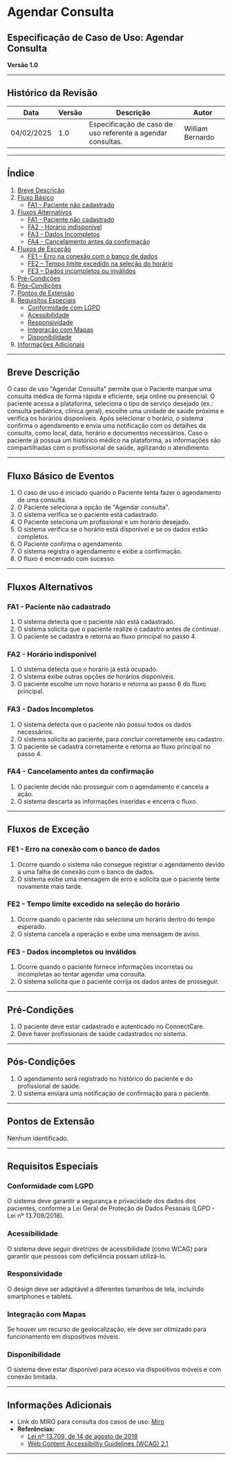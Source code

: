 # Agendar Consulta
## Especificação de Caso de Uso: Agendar Consulta

**Versão 1.0**

---

## Histórico da Revisão

| Data       | Versão | Descrição                                          | Autor           |
|------------|--------|--------------------------------------------------|----------------|
| 04/02/2025 | 1.0    | Especificação de caso de uso referente a agendar consultas. | William Bernardo |

---

## Índice

1. [Breve Descrição](#breve-descricao)
2. [Fluxo Básico](#fluxo-basico)
    - [FA1 - Paciente não cadastrado](#fa1-paciente-nao-cadastrado)
3. [Fluxos Alternativos](#fluxos-alternativos)
    - [FA1 - Paciente não cadastrado](#fa1-paciente-nao-cadastrado)
    - [FA2 - Horário indisponível](#fa2-horario-indisponivel)
    - [FA3 - Dados Incompletos](#fa3-dados-incompletos)
    - [FA4 - Cancelamento antes da confirmação](#fa4-cancelamento-antes-da-confirmacao)
4. [Fluxos de Exceção](#fluxos-de-excecao)
    - [FE1 – Erro na conexão com o banco de dados](#fe1-erro-na-conexao-com-o-banco-de-dados)
    - [FE2 – Tempo limite excedido na seleção do horário](#fe2-tempo-limite-excedido-na-selecao-do-horario)
    - [FE3 – Dados incompletos ou inválidos](#fe3-dados-incompletos-ou-invalidos)
5. [Pré-Condições](#pre-condicoes)
6. [Pós-Condições](#pos-condicoes)
7. [Pontos de Extensão](#pontos-de-extensao)
8. [Requisitos Especiais](#requisitos-especiais)
    - [Conformidade com LGPD](#conformidade-com-lgpd)
    - [Acessibilidade](#acessibilidade)
    - [Responsividade](#responsividade)
    - [Integração com Mapas](#integracao-com-mapas)
    - [Disponibilidade](#disponibilidade)
9. [Informações Adicionais](#informacoes-adicionais)

---

## Breve Descrição

O caso de uso "Agendar Consulta" permite que o Paciente marque uma consulta médica de forma rápida e eficiente, seja online ou presencial. O paciente acessa a plataforma, seleciona o tipo de serviço desejado (ex.: consulta pediátrica, clínica geral), escolhe uma unidade de saúde próxima e verifica os horários disponíveis. Após selecionar o horário, o sistema confirma o agendamento e envia uma notificação com os detalhes da consulta, como local, data, horário e documentos necessários. Caso o paciente já possua um histórico médico na plataforma, as informações são compartilhadas com o profissional de saúde, agilizando o atendimento.

---

## Fluxo Básico de Eventos

1. O caso de uso é iniciado quando o Paciente tenta fazer o agendamento de uma consulta.
2. O Paciente seleciona a opção de "Agendar consulta".
3. O sistema verifica se o paciente está cadastrado.
4. O Paciente seleciona um profissional e um horário desejado.
5. O sistema verifica se o horário está disponível e se os dados estão completos.
6. O Paciente confirma o agendamento.
7. O sistema registra o agendamento e exibe a confirmação.
8. O fluxo é encerrado com sucesso.

---

## Fluxos Alternativos

### FA1 - Paciente não cadastrado
1. O sistema detecta que o paciente não está cadastrado.
2. O sistema solicita que o paciente realize o cadastro antes de continuar.
3. O paciente se cadastra e retorna ao fluxo principal no passo 4.

### FA2 - Horário indisponível
1. O sistema detecta que o horário já está ocupado.
2. O sistema exibe outras opções de horários disponíveis.
3. O paciente escolhe um novo horário e retorna ao passo 6 do fluxo principal.

### FA3 - Dados Incompletos
1. O sistema detecta que o paciente não possui todos os dados necessários.
2. O sistema solicita ao paciente, para concluir corretamente seu cadastro.
3. O paciente se cadastra corretamente e retorna ao fluxo principal no passo 4.

### FA4 - Cancelamento antes da confirmação
1. O paciente decide não prosseguir com o agendamento e cancela a ação.
2. O sistema descarta as informações inseridas e encerra o fluxo.

---

## Fluxos de Exceção

### FE1 - Erro na conexão com o banco de dados
1. Ocorre quando o sistema não consegue registrar o agendamento devido a uma falha de conexão com o banco de dados.
2. O sistema exibe uma mensagem de erro e solicita que o paciente tente novamente mais tarde.

### FE2 - Tempo limite excedido na seleção do horário
1. Ocorre quando o paciente não seleciona um horário dentro do tempo esperado.
2. O sistema cancela a operação e exibe uma mensagem de aviso.

### FE3 - Dados incompletos ou inválidos
1. Ocorre quando o paciente fornece informações incorretas ou incompletas ao tentar agendar uma consulta.
2. O sistema solicita que o paciente corrija os dados antes de prosseguir.

---

## Pré-Condições

1. O paciente deve estar cadastrado e autenticado no ConnectCare.
2. Deve haver profissionais de saúde cadastrados no sistema.

---

## Pós-Condições

1. O agendamento será registrado no histórico do paciente e do profissional de saúde.
2. O sistema enviará uma notificação de confirmação para o paciente.

---

## Pontos de Extensão

Nenhum identificado.

---

## Requisitos Especiais

### Conformidade com LGPD
O sistema deve garantir a segurança e privacidade dos dados dos pacientes, conforme a Lei Geral de Proteção de Dados Pessoais (LGPD - Lei nº 13.709/2018).

### Acessibilidade
O sistema deve seguir diretrizes de acessibilidade (como WCAG) para garantir que pessoas com deficiência possam utilizá-lo.

### Responsividade
O design deve ser adaptável a diferentes tamanhos de tela, incluindo smartphones e tablets.

### Integração com Mapas
Se houver um recurso de geolocalização, ele deve ser otimizado para funcionamento em dispositivos móveis.

### Disponibilidade
O sistema deve estar disponível para acesso via dispositivos móveis e com conexão limitada.

---

## Informações Adicionais

- Link do MIRO para consulta dos casos de uso: [Miro](https://miro.com/welcomeonboard/RC9ZTTNJ...)
- **Referências:**
    - [Lei nº 13.709, de 14 de agosto de 2018](https://www.planalto.gov.br/ccivil_03/_ato2015-2018/2018/lei/l13709.htm)
    - [Web Content Accessibility Guidelines (WCAG) 2.1](https://www.w3.org/TR/WCAG21/)


___________________________________________________________________________________